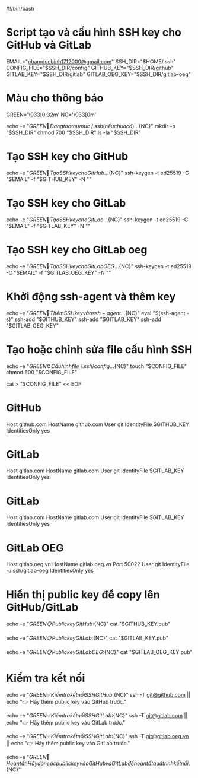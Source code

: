#!/bin/bash

# Script tạo và cấu hình SSH key cho GitHub và GitLab

EMAIL="phamducbinh1712000@gmail.com"
SSH_DIR="$HOME/.ssh"
CONFIG_FILE="$SSH_DIR/config"
GITHUB_KEY="$SSH_DIR/github"
GITLAB_KEY="$SSH_DIR/gitlab"
GITLAB_OEG_KEY="$SSH_DIR/gitlab-oeg"

# Màu cho thông báo
GREEN='\033[0;32m'
NC='\033[0m'

echo -e "${GREEN}🔐 Đang tạo thư mục ~/.ssh (nếu chưa có)...${NC}"
mkdir -p "$SSH_DIR"
chmod 700 "$SSH_DIR"
ls -la "$SSH_DIR"

# Tạo SSH key cho GitHub
echo -e "${GREEN}📁 Tạo SSH key cho GitHub...${NC}"
ssh-keygen -t ed25519 -C "$EMAIL" -f "$GITHUB_KEY" -N ""

# Tạo SSH key cho GitLab
echo -e "${GREEN}📁 Tạo SSH key cho GitLab...${NC}"
ssh-keygen -t ed25519 -C "$EMAIL" -f "$GITLAB_KEY" -N ""

# Tạo SSH key cho GitLab oeg
echo -e "${GREEN}📁 Tạo SSH key cho GitLab OEG...${NC}"
ssh-keygen -t ed25519 -C "$EMAIL" -f "$GITLAB_OEG_KEY" -N ""

# Khởi động ssh-agent và thêm key
echo -e "${GREEN}🚀 Thêm SSH key vào ssh-agent...${NC}"
eval "$(ssh-agent -s)"
ssh-add "$GITHUB_KEY"
ssh-add "$GITLAB_KEY"
ssh-add "$GITLAB_OEG_KEY"

# Tạo hoặc chỉnh sửa file cấu hình SSH
echo -e "${GREEN}⚙️  Cấu hình file ~/.ssh/config...${NC}"
touch "$CONFIG_FILE"
chmod 600 "$CONFIG_FILE"

cat > "$CONFIG_FILE" << EOF
# GitHub
Host github.com
  HostName github.com
  User git
  IdentityFile $GITHUB_KEY
  IdentitiesOnly yes

# GitLab
Host gitlab.com
  HostName gitlab.com
  User git
  IdentityFile $GITLAB_KEY
  IdentitiesOnly yes
  
# GitLab
Host gitlab.com
  HostName gitlab.com
  User git
  IdentityFile $GITLAB_KEY
  IdentitiesOnly yes

# GitLab OEG
  Host gitlab.oeg.vn
    HostName gitlab.oeg.vn
    Port 50022
    User git
    IdentityFile ~/.ssh/gitlab-oeg
    IdentitiesOnly yes

# Hiển thị public key để copy lên GitHub/GitLab
echo -e "${GREEN}📋 Public key GitHub:${NC}"
cat "$GITHUB_KEY.pub"

echo -e "${GREEN}📋 Public key GitLab:${NC}"
cat "$GITLAB_KEY.pub"

echo -e "${GREEN}📋 Public key GitLab OEG:${NC}"
cat "$GITLAB_OEG_KEY.pub"

# Kiểm tra kết nối
echo -e "${GREEN}✅ Kiểm tra kết nối SSH GitHub:${NC}"
ssh -T git@github.com || echo "👉 Hãy thêm public key vào GitHub trước."

echo -e "${GREEN}✅ Kiểm tra kết nối SSH GitLab:${NC}"
ssh -T git@gitlab.com || echo "👉 Hãy thêm public key vào GitLab trước."

echo -e "${GREEN}✅ Kiểm tra kết nối SSH GitLab:${NC}"
ssh -T git@gitlab.oeg.vn || echo "👉 Hãy thêm public key vào GitLab trước."

echo -e "${GREEN}🎉 Hoàn tất! Hãy dán các public key vào GitHub và GitLab để hoàn tất quá trình kết nối.${NC}"
